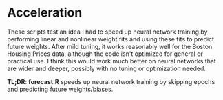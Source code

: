 # Acceleration

These scripts test an idea I had to speed up neural network training by performing linear and nonlinear weight fits and using these fits to predict future weights.
After mild tuning, it works reasonably well for the Boston Housing Prices data, although the code isn't optimized for general or practical use.
I think this would work much better on neural networks that are wider and deeper, possibly with no tuning or optimization needed.  

**TL;DR**: **forecast.R** speeds up neural network training by skipping epochs and predicting future weights/biases.
